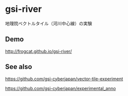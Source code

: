 # gsi-river

地理院ベクトルタイル（河川中心線）の実験

## Demo
http://frogcat.github.io/gsi-river/

## See also

https://github.com/gsi-cyberjapan/vector-tile-experiment

https://github.com/gsi-cyberjapan/experimental_anno

